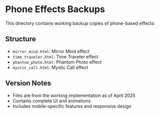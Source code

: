# Phone Effects Backups

This directory contains working backup copies of phone-based effects:

## Structure
- `mirror_mind.html`: Mirror Mind effect
- `time_traveler.html`: Time Traveler effect
- `phantom_photo.html`: Phantom Photo effect
- `mystic_call.html`: Mystic Call effect

## Version Notes
- Files are from the working implementation as of April 2025
- Contains complete UI and animations
- Includes mobile-specific features and responsive design 